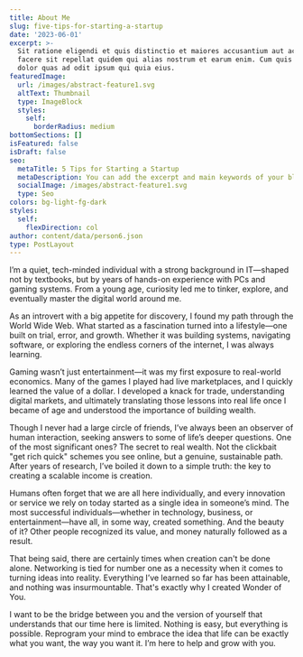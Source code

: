```yaml
---
title: About Me
slug: five-tips-for-starting-a-startup
date: '2023-06-01'
excerpt: >-
  Sit ratione eligendi et quis distinctio et maiores accusantium aut accusamus
  facere sit repellat quidem qui alias nostrum et earum enim. Cum quis sint eos
  dolor quas ad odit ipsum qui quia eius.
featuredImage:
  url: /images/abstract-feature1.svg
  altText: Thumbnail
  type: ImageBlock
  styles:
    self:
      borderRadius: medium
bottomSections: []
isFeatured: false
isDraft: false
seo:
  metaTitle: 5 Tips for Starting a Startup
  metaDescription: You can add the excerpt and main keywords of your blog post here.
  socialImage: /images/abstract-feature1.svg
  type: Seo
colors: bg-light-fg-dark
styles:
  self:
    flexDirection: col
author: content/data/person6.json
type: PostLayout
---
```

I’m a quiet, tech-minded individual with a strong background in IT—shaped not by textbooks, but by years of hands-on experience with PCs and gaming systems. From a young age, curiosity led me to tinker, explore, and eventually master the digital world around me.

As an introvert with a big appetite for discovery, I found my path through the World Wide Web. What started as a fascination turned into a lifestyle—one built on trial, error, and growth. Whether it was building systems, navigating software, or exploring the endless corners of the internet, I was always learning.

Gaming wasn’t just entertainment—it was my first exposure to real-world economics. Many of the games I played had live marketplaces, and I quickly learned the value of a dollar. I developed a knack for trade, understanding digital markets, and ultimately translating those lessons into real life once I became of age and understood the importance of building wealth.

Though I never had a large circle of friends, I’ve always been an observer of human interaction, seeking answers to some of life’s deeper questions. One of the most significant ones? The secret to real wealth. Not the clickbait "get rich quick" schemes you see online, but a genuine, sustainable path. After years of research, I’ve boiled it down to a simple truth: the key to creating a scalable income is creation.

Humans often forget that we are all here individually, and every innovation or service we rely on today started as a single idea in someone’s mind. The most successful individuals—whether in technology, business, or entertainment—have all, in some way, created something. And the beauty of it? Other people recognized its value, and money naturally followed as a result.

That being said, there are certainly times when creation can't be done alone. Networking is tied for number one as a necessity when it comes to turning ideas into reality. Everything I’ve learned so far has been attainable, and nothing was insurmountable. That's exactly why I created Wonder of You.

I want to be the bridge between you and the version of yourself that understands that our time here is limited. Nothing is easy, but everything is possible. Reprogram your mind to embrace the idea that life can be exactly what you want, the way you want it. I’m here to help and grow with you.
